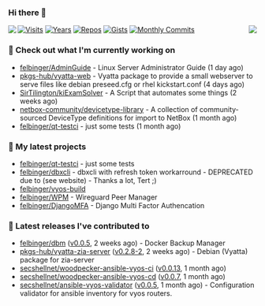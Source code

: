 ### Hi there 👋

<img align="left" src="https://github-readme-stats.vercel.app/api?username=felbinger&theme=dark">
<img align="right" src="https://github-readme-stats.vercel.app/api/top-langs/?username=felbinger&theme=dark">

[![Visits](https://badges.pufler.dev/visits/felbinger/felbinger?style=flat-square&color=black&logo=github)](https://github.com/felbinger)
[![Years](https://badges.pufler.dev/years/felbinger?style=flat-square&color=black&logo=github)](https://github.com/felbinger)
[![Repos](https://badges.pufler.dev/repos/felbinger?style=flat-square&color=black&logo=github)](https://github.com/felbinger?tab=repositories)
[![Gists](https://badges.pufler.dev/gists/felbinger?style=flat-square&color=black&logo=github)](https://gist.github.com/felbinger)
[![Monthly Commits](https://badges.pufler.dev/commits/monthly/felbinger?style=flat-square&color=black&logo=github)](https://github.com/felbinger)

### :construction_worker: Check out what I'm currently working on

- [felbinger/AdminGuide](https://github.com/felbinger/AdminGuide) - Linux Server Administrator Guide (1 day ago)
- [pkgs-hub/vyatta-web](https://github.com/pkgs-hub/vyatta-web) - Vyatta package to provide a small webserver to serve files like debian preseed.cfg or rhel kickstart.conf (4 days ago)
- [SirTilington/kiExamSolver](https://github.com/SirTilington/kiExamSolver) - A Script that automates some things (2 weeks ago)
- [netbox-community/devicetype-library](https://github.com/netbox-community/devicetype-library) - A collection of community-sourced DeviceType definitions for import to NetBox (1 month ago)
- [felbinger/qt-testci](https://github.com/felbinger/qt-testci) - just some tests (1 month ago)

### :seedling: My latest projects

- [felbinger/qt-testci](https://github.com/felbinger/qt-testci) - just some tests
- [felbinger/dbxcli](https://github.com/felbinger/dbxcli) - dbxcli with refresh token workarround - DEPRECATED due to (see website) - Thanks a lot, Tert ;)
- [felbinger/vyos-build](https://github.com/felbinger/vyos-build)
- [felbinger/WPM](https://github.com/felbinger/WPM) - Wireguard Peer Manager
- [felbinger/DjangoMFA](https://github.com/felbinger/DjangoMFA) - Django Multi Factor Authencation

### :telescope: Latest releases I've contributed to

- [felbinger/dbm](https://github.com/felbinger/dbm) ([v0.0.5](https://github.com/felbinger/dbm/releases/tag/v0.0.5), 2 weeks ago) - Docker Backup Manager
- [pkgs-hub/vyatta-zia-server](https://github.com/pkgs-hub/vyatta-zia-server) ([v0.2.8-2](https://github.com/pkgs-hub/vyatta-zia-server/releases/tag/v0.2.8-2), 2 weeks ago) - Debian (Vyatta) package for zia-server
- [secshellnet/woodpecker-ansible-vyos-ci](https://github.com/secshellnet/woodpecker-ansible-vyos-ci) ([v0.0.13](https://github.com/secshellnet/woodpecker-ansible-vyos-ci/releases/tag/v0.0.13), 1 month ago)
- [secshellnet/woodpecker-ansible-vyos-cd](https://github.com/secshellnet/woodpecker-ansible-vyos-cd) ([v0.0.7](https://github.com/secshellnet/woodpecker-ansible-vyos-cd/releases/tag/v0.0.7), 1 month ago)
- [secshellnet/ansible-vyos-validator](https://github.com/secshellnet/ansible-vyos-validator) ([v0.0.5](https://github.com/secshellnet/ansible-vyos-validator/releases/tag/v0.0.5), 1 month ago) - Configuration validator for ansible inventory for vyos routers.
